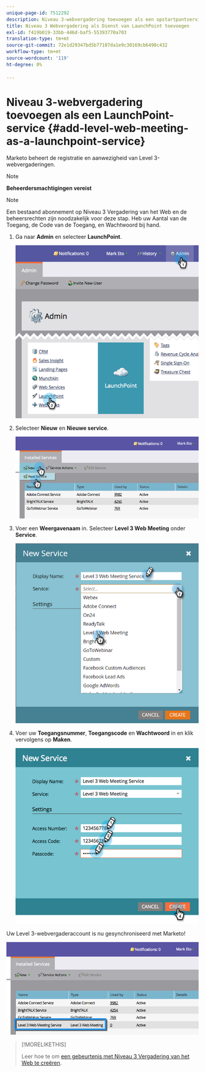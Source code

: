 ```yaml
---
unique-page-id: 7512292
description: Niveau 3-webvergadering toevoegen als een opstartpuntservice - Marketo Docs - Productdocumentatie
title: Niveau 3 Webvergadering als Dienst van LaunchPoint toevoegen
exl-id: f419b019-33bb-446d-baf5-55393770a703
translation-type: tm+mt
source-git-commit: 72e1d29347bd5b77107da1e9c30169cb6490c432
workflow-type: tm+mt
source-wordcount: '119'
ht-degree: 0%

---
```


# Niveau 3-webvergadering toevoegen als een LaunchPoint-service {#add-level-web-meeting-as-a-launchpoint-service}

Marketo beheert de registratie en aanwezigheid van Level 3-webvergaderingen.

>[!NOTE]
>
>**Beheerdersmachtigingen vereist**

>[!NOTE]
>
>Een bestaand abonnement op Niveau 3 Vergadering van het Web en de beheersrechten zijn noodzakelijk voor deze stap. Heb uw Aantal van de Toegang, de Code van de Toegang, en Wachtwoord bij hand.

1. Ga naar **Admin** en selecteer **LaunchPoint**.

   ![](assets/image2015-4-23-10-3a5-3a12.png)

1. Selecteer **Nieuw** en **Nieuwe service**.

   ![](assets/level-3-web-meeting-new-service.png)

1. Voer een **Weergavenaam** in. Selecteer **Level 3 Web Meeting** onder **Service**.

   ![](assets/new-service-level-3.png)

1. Voer uw **Toegangsnummer**, **Toegangscode** en **Wachtwoord** in en klik vervolgens op **Maken**.

   ![](assets/image2015-4-23-10-3a10-3a26.png)

Uw Level 3-webvergaderaccount is nu gesynchroniseerd met Marketo!

![](assets/level-3-web-meeting.png)

>[!MORELIKETHIS]
>
>Leer hoe te om [een gebeurtenis met Niveau 3 Vergadering van het Web te creëren](/help/marketo/product-docs/demand-generation/events/create-an-event/create-an-event-with-level-3-web-meeting.md).
